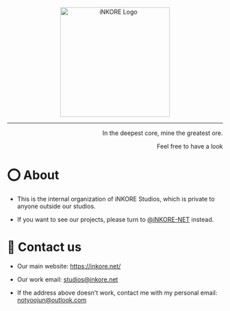 <br>

<p align="center">
  <a href="https://inkore.net/" rel="noopener noreferrer">
    <img width="256" src="https://github.com/iNKORE-Public/.github/blob/main/assets/iNKORE_Title_512px.png?raw=true" alt="iNKORE Logo">
  </a>
</p>

---

<p align="right">In the deepest core, mine the greatest ore.</p>
<p align="right">Feel free to have a look</p>

# ⭕ About

- This is the internal organization of iNKORE Studios, which is private to anyone outside our studios.

- If you want to see our projects, please turn to [@iNKORE-NET](https://github.com/iNKORE-NET) instead.

# 💬 Contact us

- Our main website: https://inkore.net/

- Our work email: studios@inkore.net

- If the address above doesn't work, contact me with my personal email: notyoojun@outlook.com



